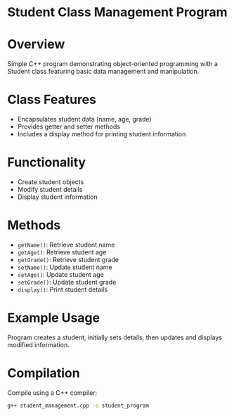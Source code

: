 # Student Class Management Program

Overview
===

Simple C++ program demonstrating object-oriented programming with a Student class featuring basic data management and manipulation.

Class Features
====

- Encapsulates student data (name, age, grade)
- Provides getter and setter methods
- Includes a display method for printing student information

Functionality
====
- Create student objects
- Modify student details
- Display student information

Methods
===
- `getName()`: Retrieve student name
- `getAge()`: Retrieve student age
- `getGrade()`: Retrieve student grade
- `setName()`: Update student name
- `setAge()`: Update student age
- `setGrade()`: Update student grade
- `display()`: Print student details

Example Usage
===

Program creates a student, initially sets details, then updates and displays modified information.

Compilation
====

Compile using a C++ compiler:
```bash
g++ student_management.cpp -o student_program
```
